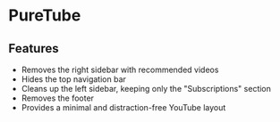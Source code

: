 # PureTube

## Features

- Removes the right sidebar with recommended videos
- Hides the top navigation bar
- Cleans up the left sidebar, keeping only the "Subscriptions" section
- Removes the footer
- Provides a minimal and distraction-free YouTube layout